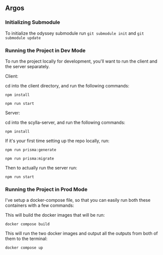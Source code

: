 ## Argos

### Initializing Submodule

To initialize the odyssey submodule run `git submodule init` and `git submodule update`

### Running the Project in Dev Mode

To run the project locally for development, you'll want to run the client and the server separately.

Client:

cd into the client directory, and run the following commands:

`npm install`

`npm run start`

Server:

cd into the scylla-server, and run the following commands:

`npm install`

If it's your first time setting up the repo locally, run:

`npm run prisma:generate`

`npm run prisma:migrate`

Then to actually run the server run:

`npm run start`

### Running the Project in Prod Mode

I've setup a docker-compose file, so that you can easily run both these containers with a few commands:

This will build the docker images that will be run:

`docker compose build`

This will run the two docker images and output all the outputs from both of them to the terminal:

`docker compose up`
